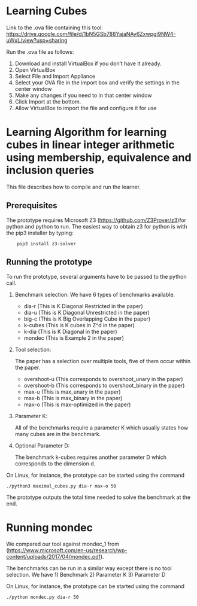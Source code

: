 # Learning Cubes

Link to the .ova file containing this tool: https://drive.google.com/file/d/1bN5GSb788YajaNAy6Zxwpgi9NW4-uWxL/view?usp=sharing

Run the .ova file as follows:

1. Download and install VirtualBox if you don’t have it already.
2. Open VirtualBox
3. Select File and Import Appliance
4. Select your OVA file in the import box and verify the settings in the center window
5. Make any changes if you need to in that center window
6. Click Import at the bottom.
7. Allow VirtualBox to import the file and configure it for use

Learning Algorithm for learning cubes in linear integer arithmetic using membership, equivalence and inclusion queries
=================================

This file describes how to compile and run the learner.

Prerequisites
-------------

The prototype requires Microsoft Z3 (https://github.com/Z3Prover/z3)for python and python to run. The easiest way to obtain z3 for python
is with the pip3 installer by typing:

        pip3 install z3-solver


Running the prototype
---------------------

To run the prototype, several arguments have to be passed to the python call.

1) Benchmark selection:
We have 6 types of benchmarks available.
    - dia-r (This is K Diagonal Restricted in the paper)
    - dia-u (This is K Diagonal Unrestricted in the paper)
    - big-c (This is K Big Overlapping Cube in the paper)
    - k-cubes (This is K cubes in Z^d in the paper)
    - k-dia (This is K Diagonal in the paper)
    - mondec (This is Example 2 in the paper)

2) Tool selection:

    The paper has a selection over multiple tools, five of them occur within the paper.
    - overshoot-u (This corresponds to overshoot_unary in the paper)
    - overshoot-b (This corresponds to overshoot_binary in the paper)
    - max-u (This is max_unary in the paper)
    - max-b (This is max_binary  in the paper)
    - max-o (This is max-optimized in the paper)

3) Parameter K:

    All of the benchmarks require a parameter K which usually states how many cubes are in the benchmark.

4) Optional Parameter D:

    The benchmark k-cubes requires another parameter D which corresponds to the dimension d.

On Linux, for instance, the prototype can be started using the command

    ./python3 maximal_cubes.py dia-r max-o 50
         

The prototype outputs the total time needed to solve the benchmark at the end.

# Running mondec

We compared our tool against mondec_1 from (https://www.microsoft.com/en-us/research/wp-content/uploads/2017/04/mondec.pdf).

The benchmarks can be run in a similar way except there is no tool selection.
We have 1) Benchmark 2) Parameter K 3) Parameter D

On Linux, for instance, the prototype can be started using the command

    ./python mondec.py dia-r 50
